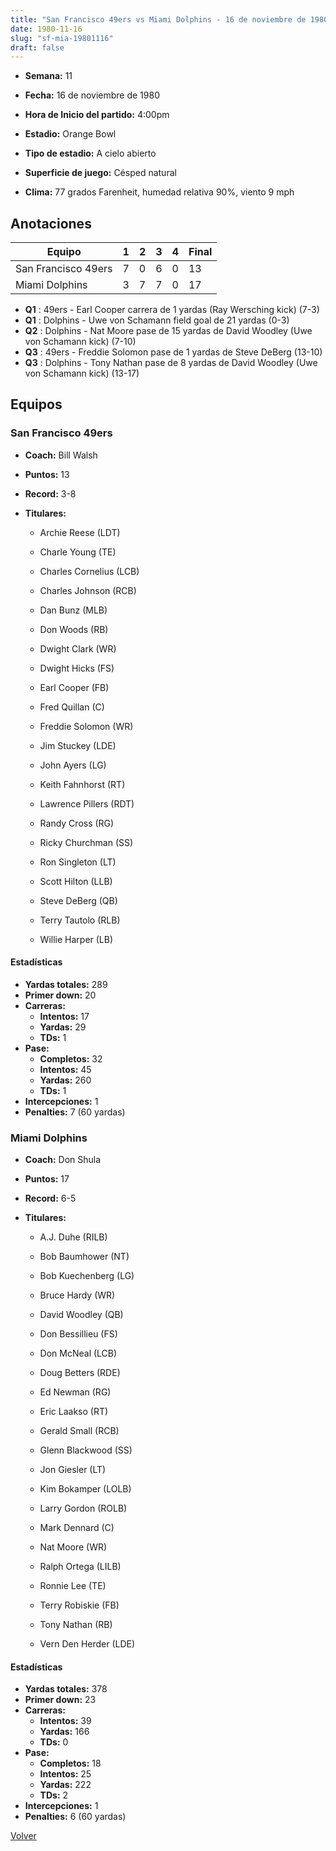 ```yaml
---
title: "San Francisco 49ers vs Miami Dolphins - 16 de noviembre de 1980"
date: 1980-11-16
slug: "sf-mia-19801116"
draft: false
---
```


* **Semana:** 11
* **Fecha:** 16 de noviembre de 1980

* **Hora de Inicio del partido:** 4:00pm
* **Estadio:** Orange Bowl
* **Tipo de estadio:** A cielo abierto
* **Superficie de juego:** Césped natural
* **Clima:** 77 grados Farenheit, humedad relativa 90%, viento 9 mph





## Anotaciones
| Equipo | 1 | 2 | 3 | 4 | Final |
|--------|---|---|---|---|-------|
| San Francisco 49ers  | 7 | 0 | 6 | 0  | 13 |
| Miami Dolphins  | 3 | 7 | 7 | 0  | 17 |
* **Q1** : 49ers - Earl Cooper carrera de 1 yardas (Ray Wersching kick) (7-3)
* **Q1** : Dolphins - Uwe von Schamann field goal de 21 yardas (0-3)
* **Q2** : Dolphins - Nat Moore pase de 15 yardas de David Woodley (Uwe von Schamann kick) (7-10)
* **Q3** : 49ers - Freddie Solomon pase de 1 yardas de Steve DeBerg (13-10)
* **Q3** : Dolphins - Tony Nathan pase de 8 yardas de David Woodley (Uwe von Schamann kick) (13-17)


## Equipos


### San Francisco 49ers
* **Coach:** Bill Walsh
* **Puntos:** 13
* **Record:** 3-8
* **Titulares:** 

  * Archie Reese (LDT) 

  * Charle Young (TE) 

  * Charles Cornelius (LCB) 

  * Charles Johnson (RCB) 

  * Dan Bunz (MLB) 

  * Don Woods (RB) 

  * Dwight Clark (WR) 

  * Dwight Hicks (FS) 

  * Earl Cooper (FB) 

  * Fred Quillan (C) 

  * Freddie Solomon (WR) 

  * Jim Stuckey (LDE) 

  * John Ayers (LG) 

  * Keith Fahnhorst (RT) 

  * Lawrence Pillers (RDT) 

  * Randy Cross (RG) 

  * Ricky Churchman (SS) 

  * Ron Singleton (LT) 

  * Scott Hilton (LLB) 

  * Steve DeBerg (QB) 

  * Terry Tautolo (RLB) 

  * Willie Harper (LB) 

#### Estadísticas
* **Yardas totales:** 289
* **Primer down:** 20
* **Carreras:**
  * **Intentos:** 17
  * **Yardas:** 29
  * **TDs:** 1
* **Pase:**
  * **Completos:** 32
  * **Intentos:** 45
  * **Yardas:** 260
  * **TDs:** 1
* **Intercepciones:** 1
* **Penalties:** 7 (60 yardas)

### Miami Dolphins
* **Coach:** Don Shula
* **Puntos:** 17
* **Record:** 6-5
* **Titulares:** 

  * A.J. Duhe (RILB) 

  * Bob Baumhower (NT) 

  * Bob Kuechenberg (LG) 

  * Bruce Hardy (WR) 

  * David Woodley (QB) 

  * Don Bessillieu (FS) 

  * Don McNeal (LCB) 

  * Doug Betters (RDE) 

  * Ed Newman (RG) 

  * Eric Laakso (RT) 

  * Gerald Small (RCB) 

  * Glenn Blackwood (SS) 

  * Jon Giesler (LT) 

  * Kim Bokamper (LOLB) 

  * Larry Gordon (ROLB) 

  * Mark Dennard (C) 

  * Nat Moore (WR) 

  * Ralph Ortega (LILB) 

  * Ronnie Lee (TE) 

  * Terry Robiskie (FB) 

  * Tony Nathan (RB) 

  * Vern Den Herder (LDE) 

#### Estadísticas
* **Yardas totales:** 378
* **Primer down:** 23
* **Carreras:**
  * **Intentos:** 39
  * **Yardas:** 166
  * **TDs:** 0
* **Pase:**
  * **Completos:** 18
  * **Intentos:** 25
  * **Yardas:** 222
  * **TDs:** 2
* **Intercepciones:** 1
* **Penalties:** 6 (60 yardas)


[Volver](/historia/1980)
